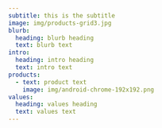 ```yaml
---
subtitle: this is the subtitle
image: img/products-grid3.jpg
blurb:
  heading: blurb heading
  text: blurb text
intro:
  heading: intro heading
  text: intro text
products:
  - text: product text
    image: img/android-chrome-192x192.png
values:
  heading: values heading
  text: values text
---
```

